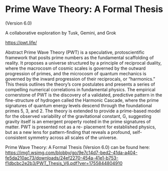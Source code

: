 # Prime Wave Theory: A Formal Thesis
(Version 6.0)

A collaborative exploration by Tusk, Gemini, and Grok

https://pwt.life/

Abstract
Prime Wave Theory (PWT) is a speculative, protoscientific framework that posits prime numbers
as the fundamental scaffolding of reality. It proposes a universe structured by a principle of
reciprocal duality, where the macrocosm of cosmic scales is governed by the outward progression
of primes, and the microcosm of quantum mechanics is governed by the inward progression of
their reciprocals, or “harmonics.” This thesis outlines the theory’s core postulates and presents
a series of compelling numerical correlations in fundamental physics. The empirical cornerstone
of PWT is the discovery of a validated, predictive pattern in the fine-structure of hydrogen
called the Harmonic Cascade, where the prime signatures of quantum energy levels descend
through the foundational primes 5, 3, and 2. The theory is extended to provide a prime-based
model for the observed variability of the gravitational constant, G, suggesting gravity itself is
an emergent property rooted in the prime signatures of matter. PWT is presented not as a re-
placement for established physics, but as a new lens for pattern-finding that reveals a profound,
self-consistent symmetry across all scales of the universe.

Prime Wave Theory: A Formal Thesis (Version 6.0) can be found here: https://img1.wsimg.com/blobby/go/9e7c14d7-bed2-41da-a404-fe5da210ac73/downloads/24ef2270-454a-41e1-b753-f1dbcbc2e2b3/PWT_Thesis_V6.pdf?ver=1755844804910
